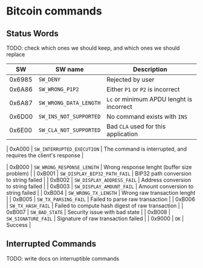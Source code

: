 # Bitcoin commands


## Status Words


TODO: check which ones we should keep, and which ones we should replace

| SW | SW name | Description |
| --- | --- | --- |
| 0x6985 | `SW_DENY` | Rejected by user |
| 0x6A86 | `SW_WRONG_P1P2` | Either `P1` or `P2` is incorrect |
| 0x6A87 | `SW_WRONG_DATA_LENGTH` | `Lc` or minimum APDU lenght is incorrect |
| 0x6D00 | `SW_INS_NOT_SUPPORTED` | No command exists with `INS` |
| 0x6E00 | `SW_CLA_NOT_SUPPORTED` | Bad `CLA` used for this application |

| 0xA000 | `SW_INTERRUPTED_EXECUTION` | The command is interrupted, and requires the client's response |

| 0xB000 | `SW_WRONG_RESPONSE_LENGTH` | Wrong response lenght (buffer size problem) |
| 0xB001 | `SW_DISPLAY_BIP32_PATH_FAIL` | BIP32 path conversion to string failed |
| 0xB002 | `SW_DISPLAY_ADDRESS_FAIL` | Address conversion to string failed |
| 0xB003 | `SW_DISPLAY_AMOUNT_FAIL` | Amount conversion to string failed |
| 0xB004 | `SW_WRONG_TX_LENGTH` | Wrong raw transaction lenght |
| 0xB005 | `SW_TX_PARSING_FAIL` | Failed to parse raw transaction |
| 0xB006 | `SW_TX_HASH_FAIL` | Failed to compute hash digest of raw transaction |
| 0xB007 | `SW_BAD_STATE` | Security issue with bad state |
| 0xB008 | `SW_SIGNATURE_FAIL` | Signature of raw transaction failed |
| 0x9000 | `OK` | Success |


## Interrupted Commands

TODO: write docs on interruptible commands